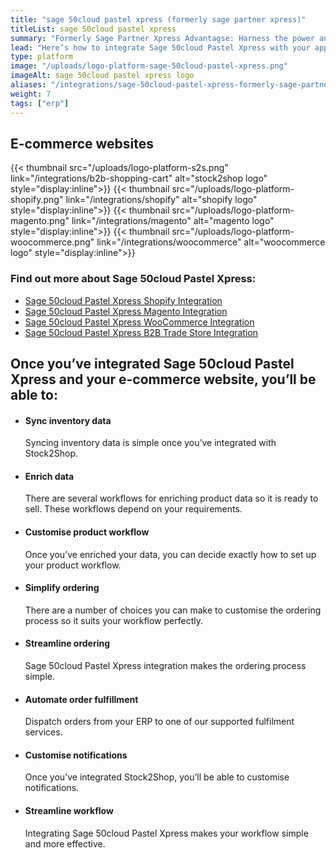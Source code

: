 ```yaml
---
title: "sage 50cloud pastel xpress (formerly sage partner xpress)"
titleList: sage 50cloud pastel xpress
summary: "Formerly Sage Partner Xpress Advantagse: Harness the power and productivity of a trusted desktop solution that integrate with Microsoft Office 365."
lead: "Here’s how to integrate Sage 50cloud Pastel Xpress with your applications for a streamlined workflow."
type: platform
image: "/uploads/logo-platform-sage-50cloud-pastel-xpress.png"
imageAlt: sage 50cloud pastel xpress logo
aliases: "/integrations/sage-50cloud-pastel-xpress-formerly-sage-partner-xpress/"
weight: 7
tags: ["erp"]
---
```


## E-commerce websites

{{< thumbnail src="/uploads/logo-platform-s2s.png" link="/integrations/b2b-shopping-cart" alt="stock2shop logo" style="display:inline">}}
{{< thumbnail src="/uploads/logo-platform-shopify.png" link="/integrations/shopify" alt="shopify logo" style="display:inline">}}
{{< thumbnail src="/uploads/logo-platform-magento.png" link="/integrations/magento" alt="magento logo" style="display:inline">}}
{{< thumbnail src="/uploads/logo-platform-woocommerce.png" link="/integrations/woocommerce" alt="woocommerce logo" style="display:inline">}}

### Find out more about Sage 50cloud Pastel Xpress:

- [Sage 50cloud Pastel Xpress Shopify Integration](/integrations/Sage-50cloud-Pastel-Xpress-shopify/ "Sage 50cloud Pastel Xpress Shopify Integration")
- [Sage 50cloud Pastel Xpress Magento Integration](/integrations/Sage-50cloud-Pastel-Xpress-magento/ "Sage 50cloud Pastel Xpress Magento Integration")
- [Sage 50cloud Pastel Xpress WooCommerce Integration](/integrations/Sage-50cloud-Pastel-Xpress-woocommerce/ "Sage 50cloud Pastel Xpress WooCommerce Integration")
- [Sage 50cloud Pastel Xpress B2B Trade Store Integration](/integrations/Sage-50cloud-Pastel-Xpress-b2b-trade-store/ "Sage 50cloud Pastel Xpress B2B Trade Store Integration")

## Once you’ve integrated Sage 50cloud Pastel Xpress and your e-commerce website, you’ll be able to:

*   #### Sync inventory data
    
    Syncing inventory data is simple once you’ve integrated with Stock2Shop.
*   #### Enrich data
    
    There are several workflows for enriching product data so it is ready to sell. These workflows depend on your requirements.
*   #### Customise product workflow
    
    Once you’ve enriched your data, you can decide exactly how to set up your product workflow.
*   #### Simplify ordering
    
    There are a number of choices you can make to customise the ordering process so it suits your workflow perfectly.
*   #### Streamline ordering
    
    Sage 50cloud Pastel Xpress integration makes the ordering process simple.
*   #### Automate order fulfillment
    
    Dispatch orders from your ERP to one of our supported fulfilment services.
*   #### Customise notifications
    
    Once you’ve integrated Stock2Shop, you’ll be able to customise notifications.
*   #### Streamline workflow
    
    Integrating Sage 50cloud Pastel Xpress makes your workflow simple and more effective.